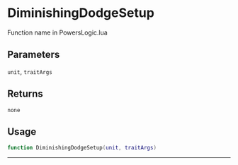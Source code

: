 # DiminishingDodgeSetup
Function name in PowersLogic.lua
## Parameters
`unit`, `traitArgs`
## Returns
`none`
## Usage
```lua
function DiminishingDodgeSetup(unit, traitArgs)
```
---
